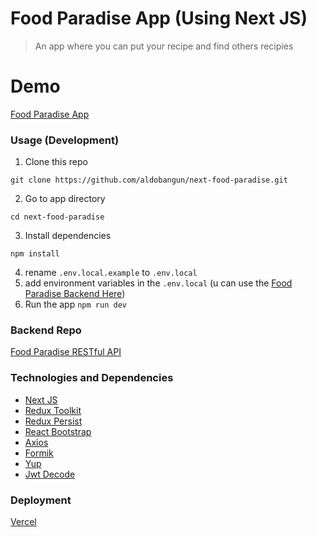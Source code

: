 # Food Paradise App (Using Next JS)
> An app where you can put your recipe and find others recipies

# Demo
[Food Paradise App](https://next-food-paradise.vercel.app/)

### Usage (Development)
1. Clone this repo
```
git clone https://github.com/aldobangun/next-food-paradise.git
```
2. Go to app directory
```
cd next-food-paradise
```
3. Install dependencies
```
npm install
```
4. rename `.env.local.example` to `.env.local`
5. add environment variables in the `.env.local` (u can use the [Food Paradise Backend Here](https://github.com/aldoBangun/food-paradise))
6. Run the app `npm run dev`

### Backend Repo
[Food Paradise RESTful API](https://github.com/aldoBangun/food-paradise)

### Technologies and Dependencies
- [Next JS](https://reactjs.org/)
- [Redux Toolkit](https://https://redux.js.org/)
- [Redux Persist](https://www.npmjs.com/package/redux-persist)
- [React Bootstrap](https://react-bootstrap.github.io/)
- [Axios](https://axios-http.com/docs/intro)
- [Formik](https://formik.org/)
- [Yup](https://www.npmjs.com/package/yup)
- [Jwt Decode](https://www.npmjs.com/package/jwt-decode)

### Deployment
[Vercel](https://vercel.com/)